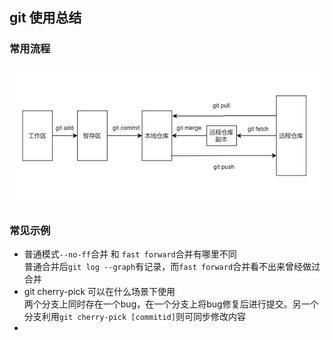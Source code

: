 ## git 使用总结

### 常用流程
![工作流程](./img/常规流程.png)

### 常见示例
* 普通模式`--no-ff`合并 和 `fast forward`合并有哪里不同  
普通合并后`git log --graph`有记录，而`fast forward`合并看不出来曾经做过合并
* git cherry-pick 可以在什么场景下使用  
两个分支上同时存在一个bug，在一个分支上将bug修复后进行提交。另一个分支利用`git cherry-pick [commitid]`则可同步修改内容
* 
